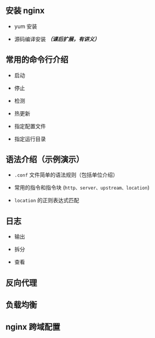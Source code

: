 ## 安装 nginx

- yum 安装

- 源码编译安装 **_（课后扩展，有讲义）_**

## 常用的命令行介绍

- 启动

- 停止

- 检测

- 热更新

- 指定配置文件

- 指定运行目录

## 语法介绍（示例演示）

- `.conf` 文件简单的语法规则（包括单位介绍）

- 常用的指令和指令块 (`http、server、upstream、location`)

- `location` 的正则表达式匹配

## 日志

- 输出

- 拆分

- 查看

## 反向代理

## 负载均衡

## nginx 跨域配置
